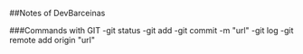 ##Notes of DevBarceinas

###Commands with GIT
-git status
-git add
-git commit -m "url"
-git log
-git remote add origin "url" 